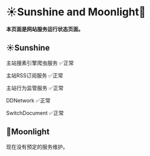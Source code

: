 # ☀️Sunshine and Moonlight🌙

**本页面是网站服务运行状态页面。**

## ☀️Sunshine

主站搜素引擎爬虫服务 ✅正常

主站RSS订阅服务 ✅正常

主站行为监管服务 ✅正常

DDNetwork ✅正常

SwitchDocument ✅正常

## 🌙Moonlight

现在没有预定的服务维护。